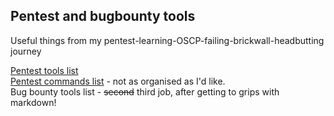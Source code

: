## Pentest and bugbounty tools
Useful things from my pentest-learning-OSCP-failing-brickwall-headbutting journey

[Pentest tools list](https://github.com/6x86/tools/blob/master/pentest_tools.md) \
[Pentest commands list](https://github.com/6x86/tools/blob/master/pentest_commands.md) - not as organised as I'd like. \
Bug bounty tools list - ~~second~~ third job, after getting to grips with markdown!
